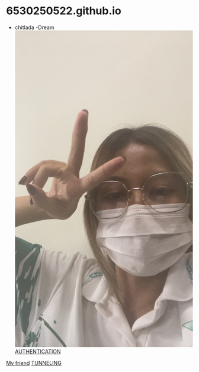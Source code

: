 # 6530250522.github.io
 - chitlada
     -Dream
![alt text](IMG_8325.jpeg)
[AUTHENTICATION](authentication)
     
[My friend](https://6530250514.github.io)
[TUNNELING](tunneling)
